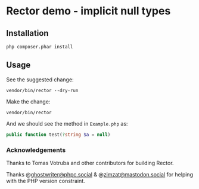 # Rector demo - implicit null types

## Installation

```
php composer.phar install
```

## Usage

See the suggested change:

```
vendor/bin/rector --dry-run
```

Make the change:

```
vendor/bin/rector
```

And we should see the method in `Example.php` as:

```php
public function test(?string $a = null)
```

### Acknowledgements

Thanks to Tomas Votruba and other contributors for building Rector.

Thanks @ghostwriter@phpc.social & @zimzat@mastodon.social for helping with the PHP version constraint.
